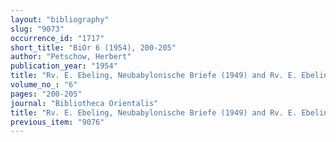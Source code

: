 ```yaml
---
layout: "bibliography"
slug: "9073"
occurrence_id: "1717"
short_title: "BiOr 6 (1954), 200-205"
author: "Petschow, Herbert"
publication_year: "1954"
title: "Rv. E. Ebeling, Neubabylonische Briefe (1949) and Rv. E. Ebeling, Glossar zu den neubabylonischen Briefen (1953)"
volume_no_: "6"
pages: "200-205"
journal: "Bibliotheca Orientalis"
title: "Rv. E. Ebeling, Neubabylonische Briefe (1949) and Rv. E. Ebeling, Glossar zu den neubabylonischen Briefen (1953)"
previous_item: "9076"
---
```

